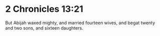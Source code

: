 # 2 Chronicles 13:21

But Abijah waxed mighty, and married fourteen wives, and begat twenty and two sons, and sixteen daughters.